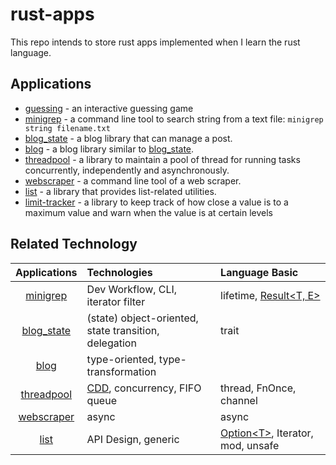 rust-apps
===

This repo intends to store rust apps implemented when I learn
the rust language.

Applications
---

* [guessing](./guessing) - an interactive guessing game
* [minigrep](./minigrep) - a command line tool to search string
from a text file: `minigrep string filename.txt`
* [blog_state](./blog_state) - a blog library that can manage a post.
* [blog](./blog) - a blog library similar to [blog_state](./blog_state).
* [threadpool](./threadpool) - a library to maintain a pool of thread
for running tasks concurrently, independently and asynchronously.
* [webscraper](./webscraper) - a command line tool of a web scraper.
* [list](./list) - a library that provides list-related utilities.
* [limit-tracker](./limit-tracker) - a library to keep track of
how close a value is to a maximum value and warn when the value is at certain levels

Related Technology
---

| Applications | Technologies | Language Basic| 
|:---:|:---|:---|
|[minigrep](./minigrep)| Dev Workflow, CLI, iterator filter |lifetime, [Result&lt;T, E&gt;][Result]|
|[blog_state](./blog_state)| (state) object-oriented, state transition,<br /> delegation | trait |
|[blog](./blog)| type-oriented, type-transformation| |
|[threadpool](./threadpool) | [CDD][CDD], concurrency, FIFO queue | thread, FnOnce, channel |
|[webscraper](./webscraper) | async | async |
|[list](./list) |API Design, generic|[Option&lt;T&gt;][Option], Iterator, mod, unsafe|

[CDD]: https://hzget.github.io/programming/basic/cdd.html
[Result]: https://doc.rust-lang.org/std/result/index.html
[Option]: https://doc.rust-lang.org/std/option/index.html
